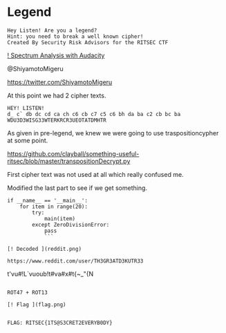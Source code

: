 # Legend

```
Hey Listen! Are you a legend?
Hint: you need to break a well known cipher!
Created By Security Risk Advisors for the RITSEC CTF
```

[! Spectrum Analysis with Audacity](audacity.png)

@ShiyamotoMigeru

https://twitter.com/ShiyamotoMigeru

At this point we had 2 cipher texts.

```
HEY! LISTEN!
d_ c` db dc cd ca ch c6 cb c7 c5 c6 bh da ba c2 cb bc ba
WDU3D3WISG33WTERKRCR3UEOTATDMHTR
```

As given in pre-legend, we knew we were going to use traspositioncypher at some point.

https://github.com/clayball/something-useful-ritsec/blob/master/transpositionDecrypt.py

First cipher text was not used at all which really confused me.

Modified the last part to see if we get something.
```
if __name__ == '__main__':
	for item in range(20):
		try:
			main(item)
		except ZeroDivisionError:
			pass
            ```
        
[! Decoded ](reddit.png)

https://www.reddit.com/user/TH3GR3ATD3KUTR33

```
t'vu#!L`vuoub!t#va#x#t{~_"{N
```

ROT47 + ROT13

[! Flag ](flag.png)


FLAG: RITSEC{1TS@S3CRET2EVERYB0DY}


